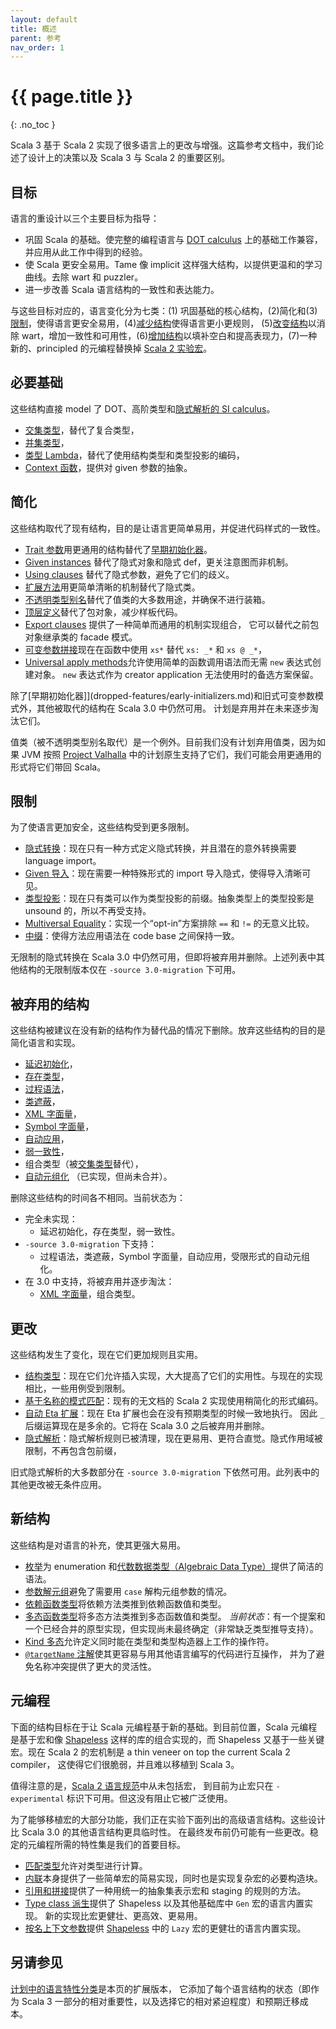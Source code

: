 ```yaml
---
layout: default
title: 概述
parent: 参考
nav_order: 1
---
```


# {{ page.title }}
{: .no_toc }

Scala 3 基于 Scala 2 实现了很多语言上的更改与增强。这篇参考文档中，我们论述了设计上的决策以及 Scala 3 与 Scala 2 的重要区别。

## 目标

语言的重设计以三个主要目标为指导：

- 巩固 Scala 的基础。使完整的编程语言与 [DOT calculus](https://infoscience.epfl.ch/record/227176/files/soundness_oopsla16.pdf) 
上的基础工作兼容，并应用从此工作中得到的经验。
- 使 Scala 更安全易用。Tame 像 implicit 这样强大结构，以提供更温和的学习曲线。去除 wart 和 puzzler。
- 进一步改善 Scala 语言结构的一致性和表达能力。

与这些目标对应的，语言变化分为七类：(1) 巩固基础的核心结构，(2)简化和(3)[限制](#限制)，使得语言更安全易用，(4)[减少结构](#被弃用的结构)使得语言更小更规则，
(5)[改变结构](#更改)以消除 wart，增加一致性和可用性，(6)[增加结构](#新结构)以填补空白和提高表现力，(7)一种新的、principled 的元编程替换掉 
[Scala 2 实验宏]((https://docs.scala-lang.org/overviews/macros/overview.html))。

## 必要基础

这些结构直接 model 了 DOT、高阶类型和[隐式解析的 SI calculus](https://infoscience.epfl.ch/record/229878/files/simplicitly_1.pdf)。

- [交集类型](new-types/intersection-types.md)，替代了复合类型，
- [并集类型](new-types/union-types.md)，
- [类型 Lambda](new-types/type-lambdas.md)，替代了使用结构类型和类型投影的编码，
- [Context 函数](contextual/context-functions.md)，提供对 given 参数的抽象。

## 简化

这些结构取代了现有结构，目的是让语言更简单易用，并促进代码样式的一致性。

- [Trait 参数](other-new-features/trait-parameters.md)用更通用的结构替代了[早期初始化器](dropped-features/early-initializers.md)。
- [Given instances](contextual/givens.md) 替代了隐式对象和隐式 def，更关注意图而非机制。
- [Using clauses](contextual/using-clauses.md) 替代了隐式参数，避免了它们的歧义。
- [扩展方法](contextual/extension-methods.md)用更简单清晰的机制替代了隐式类。
- [不透明类型别名](other-new-features/opaques.md)替代了值类的大多数用途，并确保不进行装箱。
- [顶层定义](dropped-features/package-objects.md)替代了包对象，减少样板代码。
- [Export clauses](other-new-features/export.md) 提供了一种简单而通用的机制实现组合，
它可以替代之前包对象继承类的 facade 模式。
- [可变参数拼接](changed-features/vararg-splices.md)现在在函数中使用 `xs*` 替代 `xs: _*` 和 `xs @ _*`，
- [Universal apply methods](other-new-features/creator-applications.md)允许使用简单的函数调用语法而无需 `new` 表达式创建对象。
`new` 表达式作为 creator application 无法使用时的备选方案保留。

除了[早期初始化器]](dropped-features/early-initializers.md)和旧式可变参数模式外，其他被取代的结构在 Scala 3.0 中仍然可用。
计划是弃用并在未来逐步淘汰它们。

值类（被不透明类型别名取代）是一个例外。目前我们没有计划弃用值类，因为如果 JVM 按照 [Project Valhalla](https://openjdk.java.net/projects/valhalla/)
中的计划原生支持了它们，我们可能会用更通用的形式将它们带回 Scala。

## 限制

为了使语言更加安全，这些结构受到更多限制。

- [隐式转换](contextual/conversions.md)：现在只有一种方式定义隐式转换，并且潜在的意外转换需要 language import。
- [Given 导入](contextual/given-imports.md)：现在需要一种特殊形式的 import 导入隐式，使得导入清晰可见。
- [类型投影](dropped-features/type-projection.md)：现在只有类可以作为类型投影的前缀。抽象类型上的类型投影是 unsound 的，所以不再受支持。
- [Multiversal Equality](contextual/multiversal-equality.md)：实现一个“opt-in”方案排除 `==` 和 `!=` 的无意义比较。
- [中缀](changed-features/operators.md)：使得方法应用语法在 code base 之间保持一致。

无限制的隐式转换在 Scala 3.0 中仍然可用，但即将被弃用并删除。上述列表中其他结构的无限制版本仅在 `-source 3.0-migration` 下可用。

## 被弃用的结构

这些结构被建议在没有新的结构作为替代品的情况下删除。放弃这些结构的目的是简化语言和实现。

- [延迟初始化](dropped-features/delayed-init.md)，
- [存在类型](dropped-features/existential-types.md)，
- [过程语法](dropped-features/procedure-syntax.md)，
- [类遮蔽](dropped-features/class-shadowing.md)，
- [XML 字面量](dropped-features/xml.md)，
- [Symbol 字面量](dropped-features/symlits.md)，
- [自动应用](dropped-features/auto-apply.md)，
- [弱一致性](dropped-features/weak-conformance.md)，
- 组合类型（被[交集类型](new-types/intersection-types.md)替代），
- [自动元组化](https://github.com/lampepfl/dotty/pull/4311) （已实现，但尚未合并）。

删除这些结构的时间各不相同。当前状态为：
- 完全未实现：
  - 延迟初始化，存在类型，弱一致性。
- `-source 3.0-migration` 下支持：
  - 过程语法，类遮蔽，Symbol 字面量，自动应用，受限形式的自动元组化。
- 在 3.0 中支持，将被弃用并逐步淘汰：
  - [XML 字面量](dropped-features/xml.md)，组合类型。

## 更改

这些结构发生了变化，现在它们更加规则且实用。

- [结构类型](changed-features/structural-types.md)：现在它们允许插入实现，大大提高了它们的实用性。与现在的实现相比，一些用例受到限制。
- [基于名称的模式匹配](changed-features/pattern-matching.md)：现有的无文档的 Scala 2 实现使用稍简化的形式编码。
- [自动 Eta 扩展](changed-features/eta-expansion.md)：现在 Eta 扩展也会在没有预期类型的时候一致地执行。
因此 `_` 后缀运算现在是多余的。它将在 Scala 3.0 之后被弃用并删除。
- [隐式解析](changed-features/implicit-resolution.md)：隐式解析规则已被清理，现在更易用、更符合直觉。隐式作用域被限制，不再包含包前缀，

旧式隐式解析的大多数部分在 `-source 3.0-migration` 下依然可用。此列表中的其他更改被无条件应用。

## 新结构

这些结构是对语言的补充，使其更强大易用。

- [枚举](enums/enums.md)为 enumeration 和[代数数据类型（Algebraic Data Type）](enums/adts.md)提供了简洁的语法。
- [参数解元组](other-new-features/parameter-untupling.md)避免了需要用 `case` 解构元组参数的情况。
- [依赖函数类型](new-types/dependent-function-types.md)将依赖方法类推到依赖函数值和类型。
- [多态函数类型](new-types/polymorphic-function-types.md)将多态方法类推到多态函数值和类型。
_当前状态_：有一个提案和一个已经合并的原型实现，但实现尚未最终确定（非常缺乏类型推导支持）。
- [Kind 多态](other-new-features/kind-polymorphism.md)允许定义同时能在类型和类型构造器上工作的操作符。
- [`@targetName` 注解](other-new-features/targetName.md)使其更容易与用其他语言编写的代码进行互操作，
并为了避免名称冲突提供了更大的灵活性。

## 元编程

下面的结构目标在于让 Scala 元编程基于新的基础。到目前位置，Scala 元编程是基于宏和像 [Shapeless](https://github.com/milessabin/shapeless)
这样的库的组合实现的，而 Shapeless 又基于一些关键宏。现在 Scala 2 的宏机制是 a thin veneer on top the current Scala 2 compiler，
这使得它们很脆弱，并且难以移植到 Scala 3。

值得注意的是，[Scala 2 语言规范](https://scala-lang.org/files/archive/spec/2.13/)中从未包括宏，
到目前为止宏只在 `-experimental` 标识下可用。但这没有阻止它被广泛使用。

为了能够移植宏的大部分功能，我们正在实验下面列出的高级语言结构。这些设计比 Scala 3.0 的其他语言结构更具临时性。
在最终发布前仍可能有一些更改。稳定的元编程所需的特性集是我们的首要目标。

- [匹配类型](new-types/match-types.md)允许对类型进行计算。
- [内联](metaprogramming/inline.md)本身提供了一些简单宏的简易实现，同时也是实现复杂宏的必要构造块。
- [引用和拼接](metaprogramming/macros.md)提供了一种用统一的抽象集表示宏和 staging 的规则的方法。
- [Type class 派生](contextual/derivation.md)提供了 Shapeless 以及其他基础库中 `Gen` 宏的语言内置实现。
新的实现比宏更健壮、更高效、更易用。
- [按名上下文参数](contextual/by-name-context-parameters.md)提供 [Shapeless](https://github.com/milessabin/shapeless) 
中的 `Lazy` 宏的更健壮的语言内置实现。

## 另请参见

[计划中的语言特性分类](https://dotty.epfl.ch/docs/reference/features-classification.html)是本页的扩展版本，
它添加了每个语言结构的状态（即作为 Scala 3 一部分的相对重要性，以及选择它的相对紧迫程度）和预期迁移成本。
